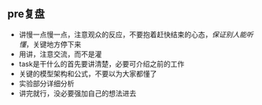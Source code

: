 ## pre复盘
- 讲慢一点慢一点，注意观众的反应，不要抱着赶快结束的心态，*保证别人能听懂*，关键地方停下来
- 用讲，注意交流，而不是灌
- task是干什么的首先要讲清楚，必要可介绍之前的工作
- 关键的模型架构和公式，不要以为大家都懂了
- 实验部分详细分析
- 讲完就行，没必要强加自己的想法进去
